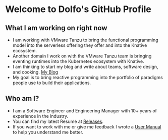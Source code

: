 # Welcome to Dolfo's GitHub Profile

## What I am working on right now

- I am working with VMware Tanzu to bring the functional programming model into the serverless offering they offer and into the Knative ecosystem.
- Another domain I work on with the VMware Tanzu team is bringing eventing runtimes into the Kubernetes ecosystem with Knative.
- I am thinking to start my blog and write about teams, software design, and cooking. [My Blog](https://dolfo.codes/posts)
- My goal is to bring reactive programming into the portfolio of paradigms people use to build their applications.


## Who am I?

- I am a Software Engineer and Engineering Manager with 10+ years of experience in the industry.
- You can find my latest Resume at [Releases](https://github.com/dolfolife/dolfolife/releases).
- If you want to work with me or give me feedback I wrote a [User Manual](user-manual\README.md) to help you understand me better.
